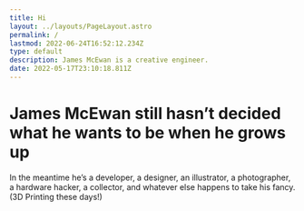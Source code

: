 ```yaml
---
title: Hi
layout: ../layouts/PageLayout.astro
permalink: /
lastmod: 2022-06-24T16:52:12.234Z
type: default
description: James McEwan is a creative engineer.
date: 2022-05-17T23:10:18.811Z
---
```


# James McEwan still hasn’t decided what he wants to be when he grows up

In the meantime he’s a developer, a designer, an illustrator, a photographer, a hardware hacker, a collector, and whatever else happens to take his fancy. (3D Printing these days!)

